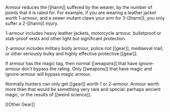 
Armour reduces the [[harm]] suffered by the wearer, by the number of points that it is rated for. For example, if you are wearing a leather jacket worth 1-armour, and a sewer mutant claws your arm for 3-[[harm]], you only suffer a 2-[[harm]] injury.

1-armour includes heavy leather jackets, motorcycle armour, bulletproof or stab-proof vests and other light but significant protection.

2-armour includes military body armour, police riot [[gear]], mediaeval mail, or other seriously bulky and highly effective protective [[gear]].

If armour has the magic tag, then normal [[weapons]] that have ignore-armour don’t bypass the rating. Only [[weapons]] that have magic and ignore-armour will bypass magic armour.

Normally hunters can only get [[gear]] worth 1 or 2-armour. Armour worth more than that would be something very rare and special: perhaps ancient magic, or the results of [[weird science]].

[[Other Gear]]
